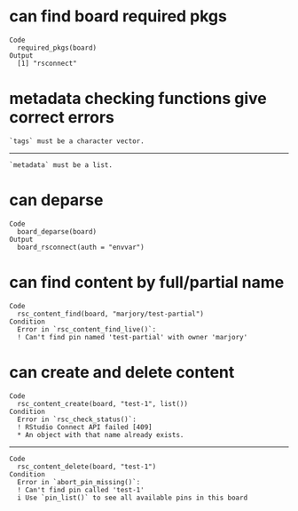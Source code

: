 # can find board required pkgs

    Code
      required_pkgs(board)
    Output
      [1] "rsconnect"

# metadata checking functions give correct errors

    `tags` must be a character vector.

---

    `metadata` must be a list.

# can deparse

    Code
      board_deparse(board)
    Output
      board_rsconnect(auth = "envvar")

# can find content by full/partial name

    Code
      rsc_content_find(board, "marjory/test-partial")
    Condition
      Error in `rsc_content_find_live()`:
      ! Can't find pin named 'test-partial' with owner 'marjory'

# can create and delete content

    Code
      rsc_content_create(board, "test-1", list())
    Condition
      Error in `rsc_check_status()`:
      ! RStudio Connect API failed [409]
      * An object with that name already exists.

---

    Code
      rsc_content_delete(board, "test-1")
    Condition
      Error in `abort_pin_missing()`:
      ! Can't find pin called 'test-1'
      i Use `pin_list()` to see all available pins in this board

